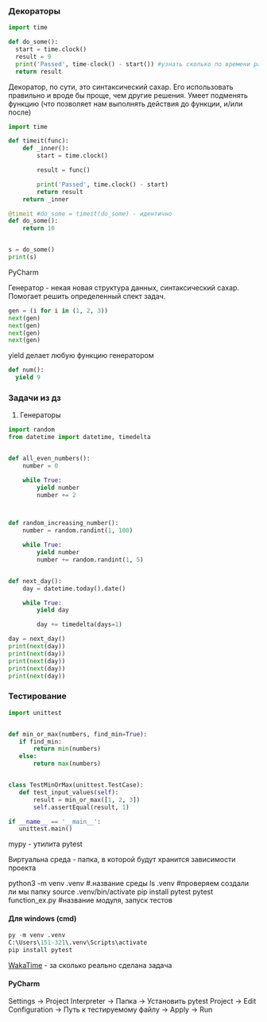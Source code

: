 ### Декораторы
```python
import time

def do_some():
  start = time.clock()
  result = 9
  print('Passed', time-clock() - start()) #узнать сколько по времени работает функция
  return result
```
Декоратор, по сути, это синтаксический сахар. Его использовать правильно и вроде бы проще, чем другие решения. Умеет подменять функцию (что позволяет нам выполнять действия до функции, и/или  после)
```python
import time

def timeit(func):
    def _inner():
        start = time.clock()

        result = func()

        print('Passed', time.clock() - start)
        return result
    return _inner

@timeit #do_some = timeit(do_some) - идентично
def do_some():
    return 10


s = do_some()
print(s)
```

PyCharm 

Генератор - некая новая структура данных, синтаксический сахар. Помогает решить определенный спект задач.

```python
gen = (i for i in (1, 2, 3))
next(gen)
next(gen)
next(gen)
next(gen)
```

yield делает любую функцию генератором

```python
def num():
  yield 9
```

### Задачи из дз

1. Генераторы

```python
import random
from datetime import datetime, timedelta


def all_even_numbers():
    number = 0

    while True:
        yield number
        number += 2



def random_increasing_number():
    number = random.randint(1, 100)

    while True:
        yield number
        number += random.randint(1, 5)


def next_day():
    day = datetime.today().date()

    while True:
        yield day

        day += timedelta(days=1)

day = next_day()
print(next(day))
print(next(day))
print(next(day))
print(next(day))
print(next(day))
```

### Тестирование

 ```python
 import unittest


def min_or_max(numbers, find_min=True):
    if find_min:
        return min(numbers)
    else:
        return max(numbers)


class TestMinOrMax(unittest.TestCase):
    def test_input_values(self):
        result = min_or_max([1, 2, 3])
        self.assertEqual(result, 1)

if __name__ == '__main__':
    unittest.main()
```

mypy - утилита
pytest

Виртуальна среда - папка, в которой будут хранится зависимости проекта

python3 -m venv .venv #.название среды
ls .venv #проверяем создали ли мы папку
source .venv/bin/activate 
pip install pytest
pytest function_ex.py #название модуля, запуск тестов


#### Для windows (cmd)
```python
py -m venv .venv
C:\Users\151-321\.venv\Scripts\activate
pip install pytest
```

[WakaTime](https://wakatime.com/) - за сколько реально сделана задача

#### PyCharm

Settings -> Project Interpreter -> Папка -> Установить pytest
Project -> Edit Configuration -> Путь к тестируемому файлу -> Apply -> Run

